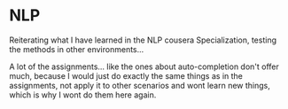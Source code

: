 # NLP
Reiterating what I have learned in the NLP cousera Specialization, testing the methods in other environments...


A lot of the assignments... like the ones about auto-completion don't offer much, because I would just do exactly the same things as in the assignments, not apply it to other scenarios and wont learn new things, which is why I wont do them here again.
